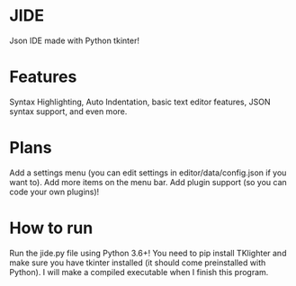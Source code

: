 # JIDE
Json IDE made with Python tkinter!

# Features
Syntax Highlighting, Auto Indentation, basic text editor features, JSON syntax support, and even more.

# Plans
Add a settings menu (you can edit settings in editor/data/config.json if you want to).
Add more items on the menu bar.
Add plugin support (so you can code your own plugins)!

# How to run
Run the jide.py file using Python 3.6+! You need to pip install TKlighter and make sure you have tkinter installed (it should come preinstalled with Python).
I will make a compiled executable when I finish this program.
